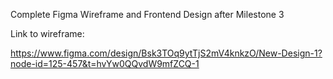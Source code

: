 Complete Figma Wireframe and Frontend Design after Milestone 3

Link to wireframe:

https://www.figma.com/design/Bsk3TOq9ytTjS2mV4knkzO/New-Design-1?node-id=125-457&t=hvYw0QQvdW9mfZCQ-1


